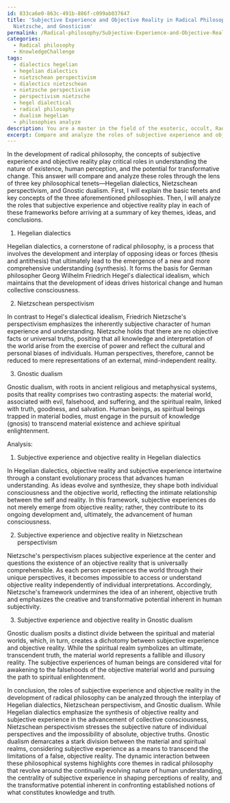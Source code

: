 ```yaml
---
id: 833ca6e0-863c-491b-886f-c099ab037647
title: 'Subjective Experience and Objective Reality in Radical Philosophy: Hegel,
  Nietzsche, and Gnosticism'
permalink: /Radical-philosophy/Subjective-Experience-and-Objective-Reality-in-Radical-Philosophy-Hegel-Nietzsche-and-Gnosticism/
categories:
  - Radical philosophy
  - KnowledgeChallenge
tags:
  - dialectics hegelian
  - hegelian dialectics
  - nietzschean perspectivism
  - dialectics nietzschean
  - nietzsche perspectivism
  - perspectivism nietzsche
  - hegel dialectical
  - radical philosophy
  - dualism hegelian
  - philosophies analyze
description: You are a master in the field of the esoteric, occult, Radical philosophy and Education. You are a writer of tests, challenges, books and deep knowledge on Radical philosophy for initiates and students to gain deep insights and understanding from. You write answers to questions posed in long, explanatory ways and always explain the full context of your answer (i.e., related concepts, formulas, examples, or history), as well as the step-by-step thinking process you take to answer the challenges. Be rigorous and thorough, and summarize the key themes, ideas, and conclusions at the end.
excerpt: Compare and analyze the roles of subjective experience and objective reality in the development of radical philosophy, drawing upon key concepts from Hegelian dialectics, Nietzschean perspectivism, and Gnostic dualism.
---
```

In the development of radical philosophy, the concepts of subjective experience and objective reality play critical roles in understanding the nature of existence, human perception, and the potential for transformative change. This answer will compare and analyze these roles through the lens of three key philosophical tenets—Hegelian dialectics, Nietzschean perspectivism, and Gnostic dualism. First, I will explain the basic tenets and key concepts of the three aforementioned philosophies. Then, I will analyze the roles that subjective experience and objective reality play in each of these frameworks before arriving at a summary of key themes, ideas, and conclusions.

1. Hegelian dialectics

Hegelian dialectics, a cornerstone of radical philosophy, is a process that involves the development and interplay of opposing ideas or forces (thesis and antithesis) that ultimately lead to the emergence of a new and more comprehensive understanding (synthesis). It forms the basis for German philosopher Georg Wilhelm Friedrich Hegel's dialectical idealism, which maintains that the development of ideas drives historical change and human collective consciousness.

2. Nietzschean perspectivism

In contrast to Hegel's dialectical idealism, Friedrich Nietzsche's perspectivism emphasizes the inherently subjective character of human experience and understanding. Nietzsche holds that there are no objective facts or universal truths, positing that all knowledge and interpretation of the world arise from the exercise of power and reflect the cultural and personal biases of individuals. Human perspectives, therefore, cannot be reduced to mere representations of an external, mind-independent reality.

3. Gnostic dualism

Gnostic dualism, with roots in ancient religious and metaphysical systems, posits that reality comprises two contrasting aspects: the material world, associated with evil, falsehood, and suffering, and the spiritual realm, linked with truth, goodness, and salvation. Human beings, as spiritual beings trapped in material bodies, must engage in the pursuit of knowledge (gnosis) to transcend material existence and achieve spiritual enlightenment.

Analysis:

1. Subjective experience and objective reality in Hegelian dialectics

In Hegelian dialectics, objective reality and subjective experience intertwine through a constant evolutionary process that advances human understanding. As ideas evolve and synthesize, they shape both individual consciousness and the objective world, reflecting the intimate relationship between the self and reality. In this framework, subjective experiences do not merely emerge from objective reality; rather, they contribute to its ongoing development and, ultimately, the advancement of human consciousness.

2. Subjective experience and objective reality in Nietzschean perspectivism

Nietzsche's perspectivism places subjective experience at the center and questions the existence of an objective reality that is universally comprehensible. As each person experiences the world through their unique perspectives, it becomes impossible to access or understand objective reality independently of individual interpretations. Accordingly, Nietzsche's framework undermines the idea of an inherent, objective truth and emphasizes the creative and transformative potential inherent in human subjectivity.

3. Subjective experience and objective reality in Gnostic dualism

Gnostic dualism posits a distinct divide between the spiritual and material worlds, which, in turn, creates a dichotomy between subjective experience and objective reality. While the spiritual realm symbolizes an ultimate, transcendent truth, the material world represents a fallible and illusory reality. The subjective experiences of human beings are considered vital for awakening to the falsehoods of the objective material world and pursuing the path to spiritual enlightenment.

In conclusion, the roles of subjective experience and objective reality in the development of radical philosophy can be analyzed through the interplay of Hegelian dialectics, Nietzschean perspectivism, and Gnostic dualism. While Hegelian dialectics emphasize the synthesis of objective reality and subjective experience in the advancement of collective consciousness, Nietzschean perspectivism stresses the subjective nature of individual perspectives and the impossibility of absolute, objective truths. Gnostic dualism demarcates a stark division between the material and spiritual realms, considering subjective experience as a means to transcend the limitations of a false, objective reality. The dynamic interaction between these philosophical systems highlights core themes in radical philosophy that revolve around the continually evolving nature of human understanding, the centrality of subjective experience in shaping perceptions of reality, and the transformative potential inherent in confronting established notions of what constitutes knowledge and truth.

